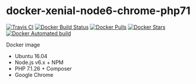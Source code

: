 # docker-xenial-node6-chrome-php71

[![Travis CI](https://api.travis-ci.org/vintagesucks/docker-xenial-node6-chrome-php71.svg?branch=master)](https://travis-ci.org/vintagesucks/docker-xenial-node6-chrome-php71) [![Docker Build Status](https://img.shields.io/docker/build/vintagesucks/docker-xenial-node6-chrome-php71.svg)](https://hub.docker.com/r/vintagesucks/docker-xenial-node6-chrome-php71/) [![Docker Pulls](https://img.shields.io/docker/pulls/vintagesucks/docker-xenial-node6-chrome-php71.svg)](https://hub.docker.com/r/vintagesucks/docker-xenial-node6-chrome-php71/) [![Docker Stars](https://img.shields.io/docker/stars/vintagesucks/docker-xenial-node6-chrome-php71.svg)](https://hub.docker.com/r/vintagesucks/docker-xenial-node6-chrome-php71/) [![Docker Automated build](https://img.shields.io/docker/automated/vintagesucks/docker-xenial-node6-chrome-php71.svg)](https://hub.docker.com/r/vintagesucks/docker-xenial-node6-chrome-php71/)

Docker image
* Ubuntu 16.04
* Node.js v6.x + NPM
* PHP 7.1.26 + Composer
* Google Chrome
